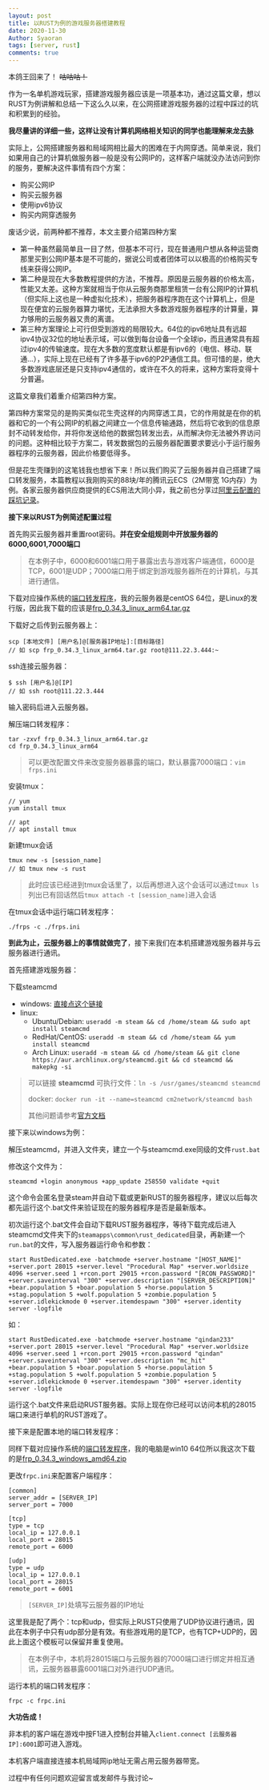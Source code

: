 ```yaml
---
layout: post
title: 以RUST为例的游戏服务器搭建教程
date: 2020-11-30
Author: Syaoran
tags: [server, rust]
comments: true
---
```


本鸽王回来了！ ~~咕咕咕！~~

作为一名单机游戏玩家，搭建游戏服务器应该是一项基本功，通过这篇文章，想以RUST为例讲解和总结一下这么久以来，在公网搭建游戏服务器的过程中踩过的坑和积累到的经验。

**我尽量讲的详细一些，这样让没有计算机网络相关知识的同学也能理解来龙去脉**

实际上，公网搭建服务器和局域网相比最大的困难在于内网穿透。简单来说，我们如果用自己的计算机做服务器一般是没有公网IP的，这样客户端就没办法访问到你的服务，要解决这件事情有四个方案：

- 购买公网IP
- 购买云服务器
- 使用ipv6协议
- 购买内网穿透服务

废话少说，前两种都不推荐，本文主要介绍第四种方案

- 第一种虽然最简单且一目了然，但基本不可行，现在普通用户想从各种运营商那里买到公网IP基本是不可能的，据说公司或者团体可以以极高的价格购买专线来获得公网IP。
- 第二种是现在大多数教程提供的方法，不推荐。原因是云服务器的价格太高，性能又太差。这种方案就相当于你从云服务商那里租赁一台有公网IP的计算机（但实际上这也是一种虚拟化技术），把服务器程序跑在这个计算机上，但是现在便宜的云服务器算力堪忧，无法承担大多数游戏服务器程序的计算量，算力够用的云服务器又贵的离谱。
- 第三种方案理论上可行但受到游戏的局限较大。64位的ipv6地址具有远超ipv4协议32位的地址表示域，可以做到每台设备一个全球ip，而且通常具有超过ipv4的传输速度。现在大多数的宽度默认都是有ipv6的（电信、移动、联通...），实际上现在已经有了许多基于ipv6的P2P通信工具。但可惜的是，绝大多数游戏底层还是只支持ipv4通信的，或许在不久的将来，这种方案将变得十分普遍。

这篇文章我们着重介绍第四种方案。

第四种方案常见的是购买类似花生壳这样的内网穿透工具，它的作用就是在你的机器和它的一个有公网IP的机器之间建立一个信息传输通路，然后将它收到的信息原封不动转发给你，并将你发送给他的数据包转发出去，从而解决你无法被外界访问的问题。这种相比较于方案二，转发数据包的云服务器配置要求要远小于运行服务器程序的云服务器，因此价格要低得多。

但是花生壳赚到的这笔钱我也想省下来！所以我们购买了云服务器并自己搭建了端口转发服务，本篇教程以我刚购买的88块/年的腾讯云ECS（2M带宽 1G内存）为例。各家云服务器供应商提供的ECS用法大同小异，我之前也分享过[阿里云配置的踩坑记录](https://crazysyaoran.github.io/blog/aliyun/)。

**接下来以RUST为例简述配置过程**

首先购买云服务器并重置root密码。**并在安全组规则中开放服务器的6000,6001,7000端口**

> 在本例子中，6000和6001端口用于暴露出去与游戏客户端通信，6000是TCP，6001是UDP；7000端口用于绑定到游戏服务器所在的计算机，与其进行通信。

下载对应操作系统的[端口转发程序](https://github.com/fatedier/frp/releases)，我的云服务器是centOS 64位，是Linux的发行版，因此我下载的应该是[frp_0.34.3_linux_arm64.tar.gz](https://github.com/fatedier/frp/releases/download/v0.34.3/frp_0.34.3_linux_arm64.tar.gz)

下载好之后传到云服务器上：

```
scp [本地文件] [用户名]@[服务器IP地址]:[目标路径]
// 如 scp frp_0.34.3_linux_arm64.tar.gz root@111.22.3.444:~
```

ssh连接云服务器：

```
$ ssh [用户名]@[IP]
// 如 ssh root@111.22.3.444
```

输入密码后进入云服务器。

解压端口转发程序：

```
tar -zxvf frp_0.34.3_linux_arm64.tar.gz
cd frp_0.34.3_linux_arm64
```

>  可以更改配置文件来改变服务器暴露的端口，默认暴露7000端口：`vim frps.ini`

安装tmux：

```
// yum
yum install tmux

// apt
// apt install tmux
```

新建tmux会话

```
tmux new -s [session_name]
// 如 tmux new -s rust
```

> 此时应该已经进到tmux会话里了，以后再想进入这个会话可以通过`tmux ls` 列出已有回话然后`tmux attach -t [session_name]`进入会话

在tmux会话中运行端口转发程序：

```
./frps -c ./frps.ini
```

**到此为止，云服务器上的事情就做完了**，接下来我们在本机搭建游戏服务器并与云服务器进行通讯。

首先搭建游戏服务器：

下载steamcmd

- windows: [直接点这个链接](https://steamcdn-a.akamaihd.net/client/installer/steamcmd.zip)
- linux: 
  - Ubuntu/Debian: `useradd -m steam && cd /home/steam && sudo apt install steamcmd`
  - RedHat/CentOS: `useradd -m steam && cd /home/steam && yum install steamcmd`
  - Arch Linux: `useradd -m steam && cd /home/steam && git clone https://aur.archlinux.org/steamcmd.git && cd steamcmd && makepkg -si`

> 可以链接 **steamcmd** 可执行文件：`ln -s /usr/games/steamcmd steamcmd`
>
> docker: `docker run -it --name=steamcmd cm2network/steamcmd bash`
>
> 其他问题请参考[官方文档](https://developer.valvesoftware.com/wiki/SteamCMD)

接下来以windows为例：

解压steamcmd，并进入文件夹，建立一个与steamcmd.exe同级的文件`rust.bat`

修改这个文件为：

```
steamcmd +login anonymous +app_update 258550 validate +quit
```

这个命令会匿名登录steam并自动下载或更新RUST的服务器程序，建议以后每次都先运行这个.bat文件来验证现在的服务器程序是否是最新版本。

初次运行这个.bat文件会自动下载RUST服务器程序，等待下载完成后进入steamcmd文件夹下的`steamapps\common\rust_dedicated`目录，再新建一个`run.bat`的文件，写入服务器运行命令和参数：

```
start RustDedicated.exe -batchmode +server.hostname "[HOST_NAME]" +server.port 28015 +server.level "Procedural Map" +server.worldsize 4096 +server.seed 1 +rcon.port 29015 +rcon.password "[RCON_PASSWORD]" +server.saveinterval "300" +server.description "[SERVER_DESCRIPTION]" +bear.population 5 +boar.population 5 +horse.population 5 +stag.population 5 +wolf.population 5 +zombie.population 5 +server.idlekickmode 0 +server.itemdespawn "300" +server.identity server -logfile
```

如：

```
start RustDedicated.exe -batchmode +server.hostname "qindan233" +server.port 28015 +server.level "Procedural Map" +server.worldsize 4096 +server.seed 1 +rcon.port 29015 +rcon.password "qindan" +server.saveinterval "300" +server.description "mc_hit" +bear.population 5 +boar.population 5 +horse.population 5 +stag.population 5 +wolf.population 5 +zombie.population 5 +server.idlekickmode 0 +server.itemdespawn "300" +server.identity server -logfile
```

运行这个.bat文件来启动RUST服务器。实际上现在你已经可以访问本机的28015端口来进行单机的RUST游戏了。

接下来是配置本地的端口转发程序：

同样下载对应操作系统的[端口转发程序](https://github.com/fatedier/frp/releases)，我的电脑是win10 64位所以我这次下载的是[frp_0.34.3_windows_amd64.zip](https://github.com/fatedier/frp/releases/download/v0.34.3/frp_0.34.3_windows_amd64.zip)

更改`frpc.ini`来配置客户端程序：

```
[common]
server_addr = [SERVER_IP] 
server_port = 7000

[tcp]
type = tcp
local_ip = 127.0.0.1
local_port = 28015
remote_port = 6000

[udp]
type = udp
local_ip = 127.0.0.1
local_port = 28015
remote_port = 6001
```

> `[SERVER_IP]`处填写云服务器的IP地址

这里我是配了两个：tcp和udp，但实际上RUST只使用了UDP协议进行通讯，因此在本例子中只有udp部分是有效。有些游戏用的是TCP，也有TCP+UDP的，因此上面这个模板可以保留并重复使用。

> 在本例子中，本机将28015端口与云服务器的7000端口进行绑定并相互通讯，云服务器暴露6001端口对外进行UDP通讯。

运行本机的端口转发程序：

```
frpc -c frpc.ini
```

**大功告成！**

非本机的客户端在游戏中按F1进入控制台并输入`client.connect [云服务器IP]:6001`即可进入游戏。

本机客户端直接连接本机局域网ip地址无需占用云服务器带宽。

过程中有任何问题欢迎留言或发邮件与我讨论~



















